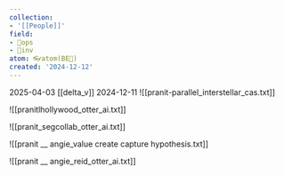 ```yaml
---
collection:
- '[[People]]'
field:
- 🐙ops
- 🐢inv
atom: 👓atom(BE🔄)
created: '2024-12-12'
---
```


2025-04-03
[[delta_v]]
2024-12-11
![[pranit-parallel_interstellar_cas.txt]]



![[pranitlhollywood_otter_ai.txt]]

![[pranit_segcollab_otter_ai.txt]]

![[pranit __ angie_value create capture hypothesis.txt]]

![[pranit __ angie_reid_otter_ai.txt]]